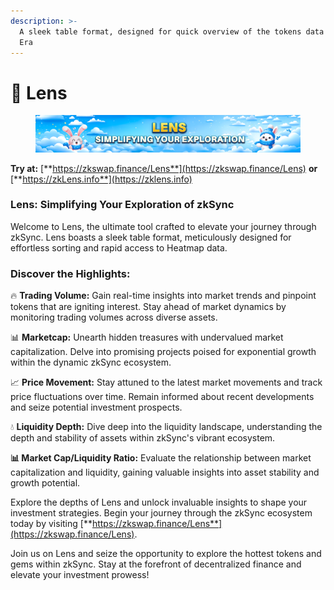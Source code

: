 ```yaml
---
description: >-
  A sleek table format, designed for quick overview of the tokens data on ZKsync
  Era
---
```


# 💎 Lens

<figure><img src="../.gitbook/assets/LENS.png" alt=""><figcaption></figcaption></figure>

**Try at:** [**https://zkswap.finance/Lens**](https://zkswap.finance/Lens) **or** [**https://zkLens.info**](https://zklens.info)

### Lens: Simplifying Your Exploration of zkSync

Welcome to Lens, the ultimate tool crafted to elevate your journey through zkSync. Lens boasts a sleek table format, meticulously designed for effortless sorting and rapid access to Heatmap data.

### Discover the Highlights:

🔥 **Trading Volume:** Gain real-time insights into market trends and pinpoint tokens that are igniting interest. Stay ahead of market dynamics by monitoring trading volumes across diverse assets.

📊 **Marketcap:** Unearth hidden treasures with undervalued market capitalization. Delve into promising projects poised for exponential growth within the dynamic zkSync ecosystem.

📈 **Price Movement:** Stay attuned to the latest market movements and track price fluctuations over time. Remain informed about recent developments and seize potential investment prospects.

💧 **Liquidity Depth:** Dive deep into the liquidity landscape, understanding the depth and stability of assets within zkSync's vibrant ecosystem.

**📊 Market Cap/Liquidity Ratio:** Evaluate the relationship between market capitalization and liquidity, gaining valuable insights into asset stability and growth potential.

Explore the depths of Lens and unlock invaluable insights to shape your investment strategies. Begin your journey through the zkSync ecosystem today by visiting  [**https://zkswap.finance/Lens**](https://zkswap.finance/Lens).

Join us on Lens and seize the opportunity to explore the hottest tokens and gems within zkSync. Stay at the forefront of decentralized finance and elevate your investment prowess!
